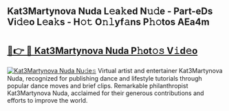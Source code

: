 ## Kat3Martynova Nuda L𝚎a𝚔ed N𝚞𝚍e - Part-eDs Vi𝚍𝚎o L𝚎a𝚔s - H𝚘𝚝 O𝚗𝚕yf𝚊ns P𝚑𝚘tos AEa4m

# <h2><a href="http://kf37yg2.oniu.top/?m=Kat3Martynova+Nuda">🔗👉 🔴 Kat3Martynova Nuda P𝚑ot𝚘𝚜 V𝚒d𝚎o</a></h2>

[![Kat3Martynova Nuda Nu𝚍e𝚜](https://i.imgur.com/0qMVB7G.gif)](http://kf37yg2.oniu.top/?m=Kat3Martynova+Nuda)
Virtual artist and entertainer Kat3Martynova Nuda, recognized for publishing dance and lifestyle tutorials through popular dance moves and brief clips. Remarkable philanthropist Kat3Martynova Nuda, acclaimed for their generous contributions and efforts to improve the world.  
